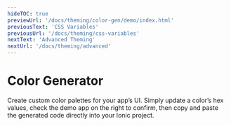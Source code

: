 ```yaml
---
hideTOC: true
previewUrl: '/docs/theming/color-gen/demo/index.html'
previousText: 'CSS Variables'
previousUrl: '/docs/theming/css-variables'
nextText: 'Advanced Theming'
nextUrl: '/docs/theming/advanced'
---
```


# Color Generator

<p class="intro" markdown="1">
Create custom color palettes for your app’s UI. Simply update a color’s hex values, check the demo app on the right to confirm, then copy and paste the generated code directly into your Ionic project.
</p>

<color-generator></color-generator>

